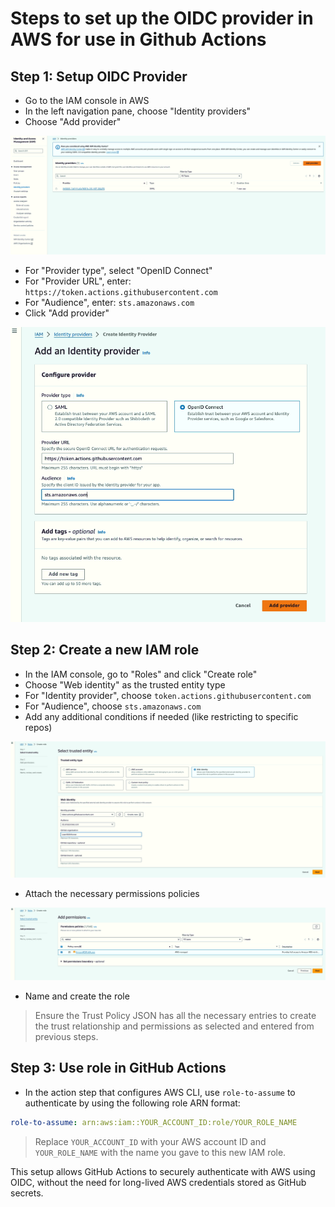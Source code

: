 # Steps to set up the OIDC provider in AWS for use in Github Actions

## Step 1: Setup OIDC Provider

- Go to the IAM console in AWS
- In the left navigation pane, choose "Identity providers"
- Choose "Add provider"

![Add provider](images/1.png)

- For "Provider type", select "OpenID Connect"
- For "Provider URL", enter: `https://token.actions.githubusercontent.com`
- For "Audience", enter: `sts.amazonaws.com`
- Click "Add provider"

![Add provider](images/2.png)

## Step 2: Create a new IAM role

- In the IAM console, go to "Roles" and click "Create role"
- Choose "Web identity" as the trusted entity type
- For "Identity provider", choose `token.actions.githubusercontent.com`
- For "Audience", choose `sts.amazonaws.com`
- Add any additional conditions if needed (like restricting to specific repos)

![Add provider](images/3.png)

- Attach the necessary permissions policies

![Add provider](images/4.png)

- Name and create the role

> Ensure the Trust Policy JSON has all the necessary entries to create the trust relationship and permissions as selected and entered from previous steps.

## Step 3: Use role in GitHub Actions

- In the action step that configures AWS CLI, use `role-to-assume` to authenticate by using the following role ARN format:

```yaml
role-to-assume: arn:aws:iam::YOUR_ACCOUNT_ID:role/YOUR_ROLE_NAME
```

>Replace `YOUR_ACCOUNT_ID` with your AWS account ID and `YOUR_ROLE_NAME` with the name you gave to this new IAM role.

This setup allows GitHub Actions to securely authenticate with AWS using OIDC, without the need for long-lived AWS credentials stored as GitHub secrets.
